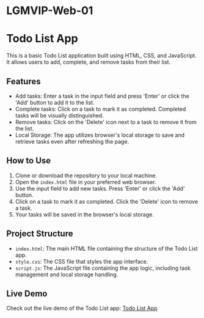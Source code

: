 # LGMVIP-Web-01

# Todo List App

This is a basic Todo List application built using HTML, CSS, and JavaScript. It allows users to add, complete, and remove tasks from their list.

## Features

- Add tasks: Enter a task in the input field and press 'Enter' or click the 'Add' button to add it to the list.
- Complete tasks: Click on a task to mark it as completed. Completed tasks will be visually distinguished.
- Remove tasks: Click on the 'Delete' icon next to a task to remove it from the list.
- Local Storage: The app utilizes browser's local storage to save and retrieve tasks even after refreshing the page.

## How to Use

1. Clone or download the repository to your local machine.
2. Open the `index.html` file in your preferred web browser.
3. Use the input field to add new tasks. Press 'Enter' or click the 'Add' button.
4. Click on a task to mark it as completed. Click the 'Delete' icon to remove a task.
5. Your tasks will be saved in the browser's local storage.

## Project Structure

- `index.html`: The main HTML file containing the structure of the Todo List app.
- `style.css`: The CSS file that styles the app interface.
- `script.js`: The JavaScript file containing the app logic, including task management and local storage handling.

## Live Demo

Check out the live demo of the Todo List app: [Todo List App](https://mariyammathul-samla.github.io/LGMVIP-Web-01/)

